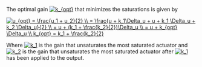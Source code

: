 The optimal gain <a href="https://www.codecogs.com/eqnedit.php?latex=k_{opt}" target="_blank"><img src="https://latex.codecogs.com/gif.latex?k_{opt}" title="k_{opt}" /></a> that minimizes the saturations is given by

<a href="https://www.codecogs.com/eqnedit.php?latex=u_{opt}&space;=&space;\frac{u_1&space;&plus;&space;u_2}{2}&space;\\&space;=&space;\frac{u&space;&plus;&space;k_1\Delta_u&space;&plus;&space;u&space;&plus;&space;k_1&space;\Delta_u&space;&plus;&space;k_2&space;\Delta_u}{2}&space;\\&space;=&space;u&space;&plus;&space;(k_1&space;&plus;&space;\frac{k_2}{2})\Delta_u&space;\\&space;=&space;u&space;&plus;&space;k_{opt}&space;\Delta_u&space;\\&space;k_{opt}&space;=&space;k_1&space;&plus;&space;\frac{k_2}{2}" target="_blank"><img src="https://latex.codecogs.com/gif.latex?u_{opt}&space;=&space;\frac{u_1&space;&plus;&space;u_2}{2}&space;\\&space;=&space;\frac{u&space;&plus;&space;k_1\Delta_u&space;&plus;&space;u&space;&plus;&space;k_1&space;\Delta_u&space;&plus;&space;k_2&space;\Delta_u}{2}&space;\\&space;=&space;u&space;&plus;&space;(k_1&space;&plus;&space;\frac{k_2}{2})\Delta_u&space;\\&space;=&space;u&space;&plus;&space;k_{opt}&space;\Delta_u&space;\\&space;k_{opt}&space;=&space;k_1&space;&plus;&space;\frac{k_2}{2}" title="u_{opt} = \frac{u_1 + u_2}{2} \\ = \frac{u + k_1\Delta_u + u + k_1 \Delta_u + k_2 \Delta_u}{2} \\ = u + (k_1 + \frac{k_2}{2})\Delta_u \\ = u + k_{opt} \Delta_u \\ k_{opt} = k_1 + \frac{k_2}{2}" /></a>

Where <a href="https://www.codecogs.com/eqnedit.php?latex=k_1" target="_blank"><img src="https://latex.codecogs.com/gif.latex?k_1" title="k_1" /></a> is the gain that unsaturates the most saturated actuator and <a href="https://www.codecogs.com/eqnedit.php?latex=k_2" target="_blank"><img src="https://latex.codecogs.com/gif.latex?k_2" title="k_2" /></a> is the gain that unsaturates the most saturated actuator after <a href="https://www.codecogs.com/eqnedit.php?latex=k_1" target="_blank"><img src="https://latex.codecogs.com/gif.latex?k_1" title="k_1" /></a> has been applied to the output.
